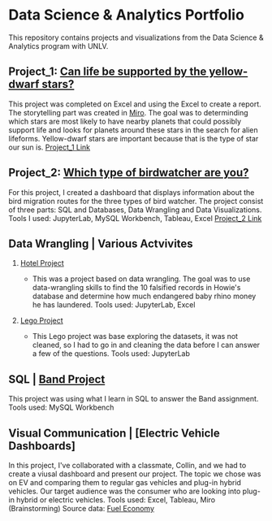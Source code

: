 # Data Science & Analytics Portfolio
This repository contains projects and visualizations from the Data Science & Analytics program with UNLV. 

## Project_1: [Can life be supported by the yellow-dwarf stars?](https://github.com/darleneho/data-analytics-portfolio/blob/main/Project_1/MP%20Stars%20Report.pdf)
This project was completed on Excel and using the Excel to create a report. The storytelling part was created in [Miro](https://miro.com/app/board/uXjVPSJxNFk=/). 
The goal was to determinding which stars are most likely to have nearby planets that could possibly support life and looks for planets around these stars in the search for alien lifeforms. Yellow-dwarf stars are important because that is the type of star our sun is. [Project_1 Link](https://github.com/darleneho/data-analytics-portfolio/tree/main/Project_1)

## Project_2: [Which type of birdwatcher are you?](https://public.tableau.com/app/profile/darlene2334/viz/MP2_16770938158760/LonerDashboard)
For this project, I created a dashboard that displays information about the bird migration routes for the three types of bird
watcher. The project consist of three parts: SQL and Databases, Data Wrangling and Data Visualizations. Tools I used: JupyterLab,
MySQL Workbench, Tableau, Excel [Project_2 Link](https://github.com/darleneho/data-analytics-portfolio/tree/main/Project_2)

## Data Wrangling | Various Actvivites 
 1. [Hotel Project](https://github.com/darleneho/data-analytics-portfolio/blob/main/Data%20Wrangling/Data_Wrangling_Hotel_Project1.0%20(1).ipynb)
    - This was a project based on data wrangling. The goal was to use data-wrangling skills to find the 10 falsified records in Howie's database and determine how much endangered baby rhino money he has laundered. Tools used: JupyterLab, Excel
 
2. [Lego Project](https://github.com/darleneho/data-analytics-portfolio/blob/main/Data%20Wrangling/lego_project.ipynb)
   - This Lego project was base exploring the datasets, it was not cleaned, so I had to go in and cleaning the data before I can answer a few of the questions. Tools used: JupyterLab

## SQL | [Band Project](https://github.com/darleneho/data-analytics-portfolio/blob/main/SQL/Final%20SQL%20Project3.sql)
This project was using what I learn in SQL to answer the Band assignment. Tools used: MySQL Workbench

## Visual Communication | [Electric Vehicle Dashboards]
In this project, I've collaborated with a classmate, Collin, and we had to create a viusal dashboard and present our project. The topic we chose was on EV and comparing them to regular gas vehicles and plug-in hybrid vehicles. Our target audience was the consumer who are looking into plug-in hybrid or electric vehicles. Tools used: Excel, Tableau, Miro (Brainstorming)
Source data: [Fuel Economy](http://www.fueleconomy.gov)
